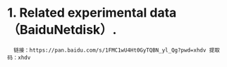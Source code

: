 # 1. Related experimental data （BaiduNetdisk）.
```
  链接：https://pan.baidu.com/s/1FMC1wU4Ht0GyTQBN_yl_Qg?pwd=xhdv 提取码：xhdv
```
